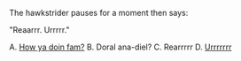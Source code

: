The hawkstrider pauses for a moment then says:

"Reaarrr. Urrrrr."

A. [How ya doin fam?](../error/error.md)
B. Doral ana-diel?
C. Rearrrrr
D. [Urrrrrrr](../error/error.md)